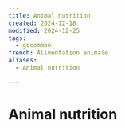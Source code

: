 ```yaml
---
title: Animal nutrition
created: 2024-12-18
modified: 2024-12-25
tags:
  - gccommon
french: Alimentation animale
aliases:
  - Animal nutrition

---
```

# Animal nutrition
